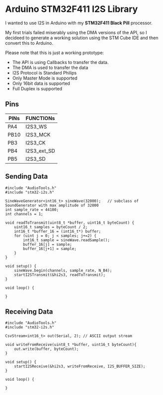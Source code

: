 # Arduino STM32F411 I2S Library

I wanted to use I2S in Arduino with my __STM32F411 Black Pill__ processor. 

My first trials failed miserably using the DMA versions of the API, so I decideed to generate a working solution using the STM Cube IDE and then convert this to Arduino.

Please note that this is just a working prototype:
- The API is using Callbacks to transfer the data.
- The DMA is used to transfer the data
- I2S Protocol is Standard Philips
- Only Master Mode is supported
- Only 16bit data is supported
- Full Duplex is supported

## Pins

PINs  |	FUNCTIONs 
------|------------	
PA4	  | I2S3_WS	
PB10  |	I2S3_MCK	
PB3	  | I2S3_CK	
PB4	  | I2S3_ext_SD	
PB5	  | I2S3_SD	


## Sending Data

```
#include "AudioTools.h"
#include "stm32-i2s.h"

SineWaveGenerator<int16_t> sineWave(32000);   // subclass of SoundGenerator with max amplitude of 32000
int sample_rate = 44100;
int channels = 1;

void readToTransmit(uint8_t *buffer, uint16_t byteCount) {
	uint16_t samples = byteCount / 2;
	int16_t *buffer_16 = (int16_t*) buffer;
	for (uint j = 0; j < samples; j+=2) {
		int16_t sample = sineWave.readSample();
		buffer_16[j] = sample;
		buffer_16[j+1] = sample;
	}
}

void setup() {
	sineWave.begin(channels, sample_rate, N_B4);
	startI2STransmit(&hi2s3, readToTransmit);
}

void loop() {

}
```


## Receiving Data

```
#include "AudioTools.h"
#include "stm32-i2s.h"

CsvStream<int16_t> out(Serial, 2); // ASCII output stream 

void writeFromReceive(uint8_t *buffer, uint16_t byteCount){
	out.write(buffer, byteCount);
}

void setup() {
	startI2SReceive(&hi2s3, writeFromReceive, I2S_BUFFER_SIZE);
}

void loop() {

}

```
